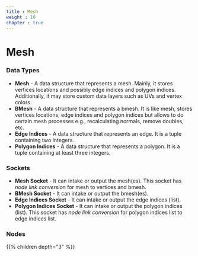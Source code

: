 ```yaml
---
title : Mesh
weight : 10
chapter : true
---
```


# Mesh

### Data Types

- **Mesh** - A data structure that represents a mesh. Mainly, it stores vertices locations and
    possibly edge indices and polygon indices. Additionally, it may store custom data layers
    such as UVs and vertex colors.
- **BMesh** - A data structure that represents a bmesh. It is like mesh, stores vertices locations,
    edge indices and polygon indices but allows to do certain mesh processes e.g., recalculating normals,
    remove doubles, etc.
- **Edge Indices** - A data structure that represents an edge. It is a tuple containing
    two integers.
- **Polygon Indices** - A data structure that represents a polygon. It is a tuple containing
    at least three integers.

### Sockets

- **Mesh Socket** - It can intake or output the mesh(es). This socket has *node link conversion*
    for mesh to vertices and bmesh.
- **BMesh Socket** - It can intake or output the bmesh(es).
- **Edge Indices Socket** - It can intake or output the edge indices (list).
- **Polygon Indices Socket** - It can intake or output the polygon indices (list). This socket
    has *node link conversion* for polygon indices list to edge indices list.

### Nodes

{{% children depth="3" %}}
